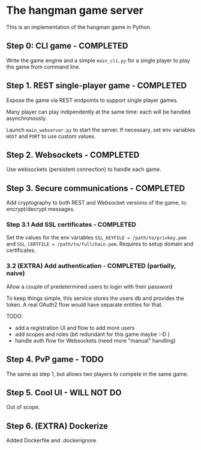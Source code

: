 # The hangman game server

This is an implementation of the hangman game in Python.

## Step 0: CLI game - COMPLETED
Write the game engine and a simple `main_cli.py` for a single player to play the game from command line.

## Step 1. REST single-player game - COMPLETED
Expose the game via REST endpoints to support single player games. 

Many player can play indipendently at the same time: each will be handled asynchronously.

Launch `main_webserver.py` to start the server. If necessary, set env variables `HOST` and `PORT` to use custom values.

## Step 2. Websockets - COMPLETED
Use websockets (persistent connection) to handle each game. 

## Step 3. Secure communications - COMPLETED 
Add cryptography to both REST and Websocket versions of the game, to encrypt/decrypt messages.
### Step 3.1 Add SSL certificates - COMPLETED
Set the values for the env variables `SSL_KEYFILE = /path/to/privkey.pem` and `SSL_CERTFILE = /path/to/fullchain.pem`. Requires to setup domain and certificates.

### 3.2 (EXTRA) Add authentication - COMPLETED (partially, naive)
Allow a couple of predetermined users to login with their password

To keep things simple, this service stores the users db and provides the token. A real OAuth2 flow would have separate entities for that.

TODO:
- add a registration UI and flow to add more users
- add scopes and roles (bit redundant for this game maybe :-D )
- handle auth flow for Websockets (need more "manual" handling)

## Step 4. PvP game - TODO
The same as step 1, but allows two players to compete in the same game. 

## Step 5. Cool UI - WILL NOT DO
Out of scope.

## Step 6. (EXTRA) Dockerize
Added Dockerfile and .dockerignore